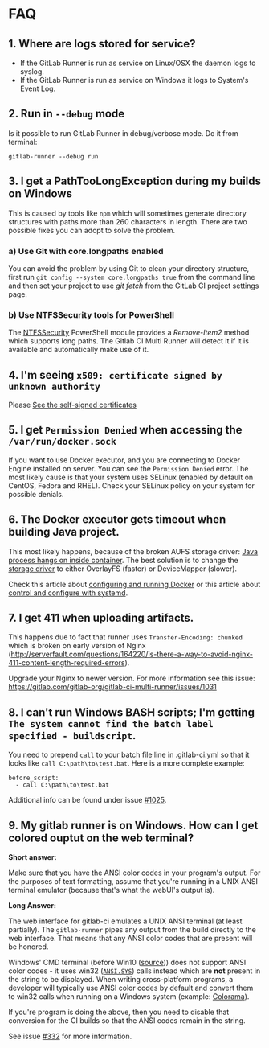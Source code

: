# FAQ

## 1. Where are logs stored for service?

+ If the GitLab Runner is run as service on Linux/OSX  the daemon logs to syslog.
+ If the GitLab Runner is run as service on Windows it logs to System's Event Log.

## 2. Run in `--debug` mode

Is it possible to run GitLab Runner in debug/verbose mode. Do it from terminal:

```
gitlab-runner --debug run
```

## 3. I get a PathTooLongException during my builds on Windows

This is caused by tools like `npm` which will sometimes generate directory structures
with paths more than 260 characters in length. There are two possible fixes you can
adopt to solve the problem.

### a) Use Git with core.longpaths enabled

You can avoid the problem by using Git to clean your directory structure, first run
`git config --system core.longpaths true` from the command line and then set your
project to use *git fetch* from the GitLab CI project settings page.

### b) Use NTFSSecurity tools for PowerShell

The [NTFSSecurity](https://ntfssecurity.codeplex.com/) PowerShell module provides
a *Remove-Item2* method which supports long paths. The Gitlab CI Multi Runner will
detect it if it is available and automatically make use of it.

## 4. I'm seeing `x509: certificate signed by unknown authority`

Please [See the self-signed certificates](../configuration/tls-self-signed.md)

## 5. I get `Permission Denied` when accessing the `/var/run/docker.sock`

If you want to use Docker executor,
and you are connecting to Docker Engine installed on server.
You can see the `Permission Denied` error.
The most likely cause is that your system uses SELinux (enabled by default on CentOS, Fedora and RHEL).
Check your SELinux policy on your system for possible denials.

## 6. The Docker executor gets timeout when building Java project.

This most likely happens, because of the broken AUFS storage driver:
[Java process hangs on inside container](https://github.com/docker/docker/issues/18502).
The best solution is to change the [storage driver](https://docs.docker.com/engine/userguide/storagedriver/selectadriver/)
to either OverlayFS (faster) or DeviceMapper (slower).

Check this article about [configuring and running Docker](https://docs.docker.com/engine/articles/configuring/)
or this article about [control and configure with systemd](https://docs.docker.com/engine/articles/systemd/).

## 7. I get 411 when uploading artifacts.

This happens due to fact that runner uses `Transfer-Encoding: chunked` which is broken on early version of Nginx (http://serverfault.com/questions/164220/is-there-a-way-to-avoid-nginx-411-content-length-required-errors).

Upgrade your Nginx to newer version. For more information see this issue: https://gitlab.com/gitlab-org/gitlab-ci-multi-runner/issues/1031

## 8. I can't run Windows BASH scripts; I'm getting `The system cannot find the batch label specified - buildscript`.

You need to prepend `call` to your batch file line in .gitlab-ci.yml so that it looks like `call C:\path\to\test.bat`. Here
is a more complete example:

```
before_script:
  - call C:\path\to\test.bat
```

Additional info can be found under issue [#1025](https://gitlab.com/gitlab-org/gitlab-ci-multi-runner/issues/1025).

## 9. My gitlab runner is on Windows. How can I get colored ouptut on the web terminal?

**Short answer:**

Make sure that you have the ANSI color codes in your program's output. For the purposes of text formatting, assume that you're
running in a UNIX ANSI terminal emulator (because that's what the webUI's output is).

**Long Answer:**

The web interface for gitlab-ci emulates a UNIX ANSI terminal (at least partially). The `gitlab-runner` pipes any output from the build
directly to the web interface. That means that any ANSI color codes that are present will be honored.

Windows' CMD terminal (before Win10 ([source](http://www.nivot.org/blog/post/2016/02/04/Windows-10-TH2-(v1511)-Console-Host-Enhancements)))
does not support ANSI color codes - it uses win32 ([`ANSI.SYS`](https://en.wikipedia.org/wiki/ANSI.SYS)) calls instead which are **not** present in
the string to be displayed. When writing cross-platform programs, a developer will typically use ANSI color codes by default and convert
them to win32 calls when running on a Windows system (example: [Colorama](https://pypi.python.org/pypi/colorama)).

If you're program is doing the above, then you need to disable that conversion for the CI builds so that the ANSI codes remain in the string.

See issue [#332](https://gitlab.com/gitlab-org/gitlab-ci-multi-runner/issues/332) for more information.
